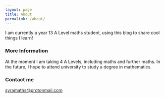 ```yaml
---
layout: page
title: About
permalink: /about/
---
```


I am currently a year 13 A Level maths student, using this blog to share cool things I learn!

### More Information

At the moment I am taking 4 A Levels, including maths and further maths. In the future, I hope to attend university to study a degree in mathematics.

### Contact me

[syramaths@protonmail.com](mailto:syramaths@protonmail.com)
